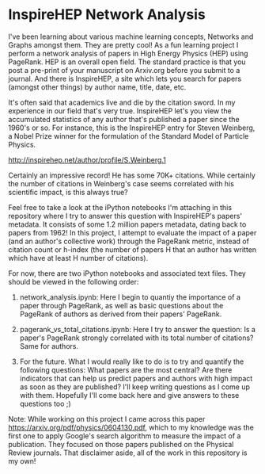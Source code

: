 # InspireHEP Network Analysis
I've been learning about various machine learning concepts, Networks and Graphs amongst them. They are pretty cool! As a fun learning project I perform a network analysis of papers in High Energy Physics (HEP) using PageRank.
HEP is an overall open field. The standard practice is that you post a pre-print of your manuscript on 
Arxiv.org before you submit to a journal. And there is InspireHEP, a site which lets you search for papers (amongst other things) by author name, title, date, etc.

It's often said that academics live and die by the citation sword. In my experience in our field that's very true.
InspireHEP let's you view the accumulated statistics of any author that's published a paper since the 1960's or so.
For instance, this is the InspireHEP entry for Steven Weinberg, a Nobel Prize winner for the formulation of the Standard Model of Particle Physics.

http://inspirehep.net/author/profile/S.Weinberg.1

Certainly an impressive record! He has some 70K+ citations. While certainly the number of citations in Weinberg's case seems correlated with his scientific impact, is this always true?

Feel free to take a look at the iPython notebooks I'm attaching in this repository where I try to answer this question with InspireHEP's papers' metadata. It consists of some 1.2 million papers metadata, dating back to papers from 1962! In this project, I attempt to evaluate the impact of a paper (and an author's collective work) through  the PageRank metric, instead of citation count or h-index (the number of papers H that an author has written which have at least H number of citations).

For now, there are two iPython notebooks and associated text files. They should be viewed in the following order:

1. network_analysis.ipynb: Here I begin to quantiy the importance of a paper through PageRank, as well as basic questions about the PageRank of authors as derived from their papers' PageRank.

2. pagerank_vs_total_citations.ipynb: Here I try to answer the question: Is a paper's PageRank strongly correlated with its total number of citations? Same for authors.

3. For the future. What I would really like to do is to try and quantify the following questions: What papers are the most central? Are there indicators that can help us predict papers and authors with high impact as soon as they are published? I'll keep writing questions as I come up with them. Hopefully I'll come back here and give answers to these questions too ;)

Note: While working on this project I came across this paper https://arxiv.org/pdf/physics/0604130.pdf, which to my knowledge was the first one to apply Google's search algorithm to measure the impact of a publication. They focused on those papers published on the Physical Review journals. That disclaimer aside, all of the work in this repository is my own! 


